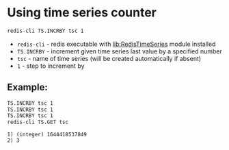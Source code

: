 # Using time series counter

```bash
redis-cli TS.INCRBY tsc 1
```

- `redis-cli` - redis executable with [lib:RedisTimeSeries](https://onelinerhub.com/redis-timeseries/how-to-install-redis-time-series) module installed
- `TS.INCRBY` - increment given time series last value by a specified number
- `tsc` - name of time series (will be created automatically if absent)
- `1` - step to increment by

## Example: 
```bash
TS.INCRBY tsc 1
TS.INCRBY tsc 1
TS.INCRBY tsc 1
redis-cli TS.GET tsc
```
```
1) (integer) 1644418537849
2) 3
```

